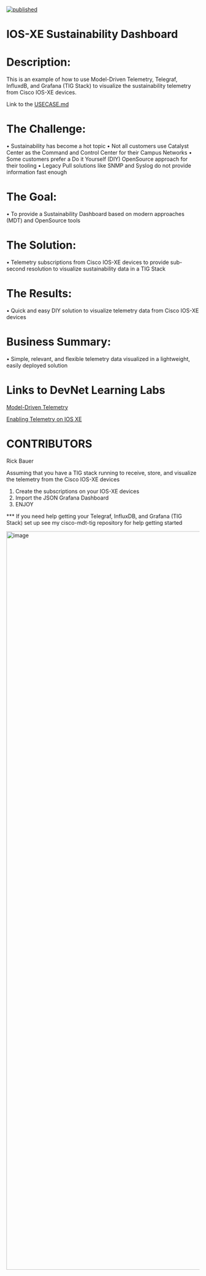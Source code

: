 [![published](https://static.production.devnetcloud.com/codeexchange/assets/images/devnet-published.svg)](https://developer.cisco.com/codeexchange/github/repo/rickbauer9482/IOS-XE-Sustainability-Dashboard)

# IOS-XE Sustainability Dashboard
# Description:

This is an example of how to use Model-Driven Telemetry, Telegraf, InfluxdB, and Grafana (TIG Stack) to visualize the sustainability telemetry from Cisco IOS-XE devices.  

Link to the [USECASE.md](https://github.com/rickbauer9482/IOS-XE-Sustainability-Dashboard/blob/main/USECASE.md)

# The Challenge:

•	Sustainability has become a hot topic
•	Not all customers use Catalyst Center as the Command and Control Center for their Campus Networks
•	Some customers prefer a Do it Yourself (DIY) OpenSource approach for their tooling
•	Legacy Pull solutions like SNMP and Syslog do not provide information fast enough 

# The Goal:

•	To provide a Sustainability Dashboard based on modern approaches (MDT) and OpenSource tools

# The Solution:

•	Telemetry subscriptions from Cisco IOS-XE devices to provide sub-second resolution to visualize sustainability data in a TIG Stack 

# The Results:

•	Quick and easy DIY solution to visualize telemetry data from Cisco IOS-XE devices

# Business Summary:

•	Simple, relevant, and flexible telemetry data visualized in a lightweight, easily deployed solution

# Links to DevNet Learning Labs

[Model-Driven Telemetry](https://developer.cisco.com/learning/labs/enabling_telemetry_on_iosxe/)

[Enabling Telemetry on IOS XE](https://developer.cisco.com/learning/labs/enabling_telemetry_on_iosxe/enabling-telemetry-on-ios-xe/)

# CONTRIBUTORS

Rick Bauer

Assuming that you have a TIG stack running to receive, store, and visualize the telemetry from the Cisco IOS-XE devices

1. Create the subscriptions on your IOS-XE devices
2. Import the JSON Grafana Dashboard
3. ENJOY

*** If you need help getting your Telegraf, InfluxDB, and Grafana (TIG Stack) set up see my cisco-mdt-tig repository for help getting started

<img width="1925" alt="image" src="https://github.com/rickbauer9482/IOS-XE-Sustainability-Dashboard/assets/19711276/b3b3efa0-67ec-47c4-bf15-15bf661625ac">
